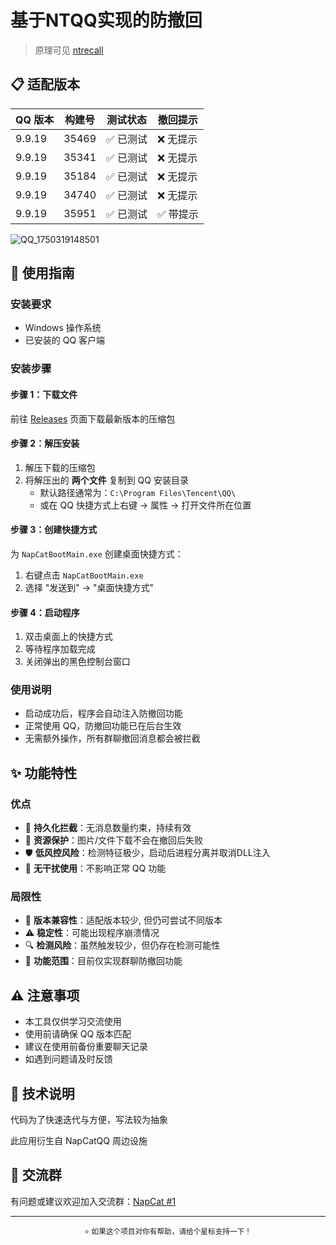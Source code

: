 # 基于NTQQ实现的防撤回

> 原理可见 [ntrecall](https://napneko.github.io/other/ntrecall)

## 📋 适配版本

| QQ 版本 | 构建号 | 测试状态 | 撤回提示 |
|---------|--------|----------|----------|
| 9.9.19 | 35469 | ✅ 已测试 | ❌ 无提示 |
| 9.9.19 | 35341 | ✅ 已测试 | ❌ 无提示 |
| 9.9.19 | 35184 | ✅ 已测试 | ❌ 无提示 |
| 9.9.19 | 34740 | ✅ 已测试 | ❌ 无提示 |
| 9.9.19 | 35951 | ✅ 已测试 | ✅ 带提示 |

![QQ_1750319148501](https://github.com/user-attachments/assets/aa9c1398-a193-4286-8704-51a7cbfb4566)

## 🚀 使用指南

### 安装要求
- Windows 操作系统
- 已安装的 QQ 客户端

### 安装步骤

#### 步骤 1：下载文件
前往 [Releases](../../releases) 页面下载最新版本的压缩包

#### 步骤 2：解压安装
1. 解压下载的压缩包
2. 将解压出的 **两个文件** 复制到 QQ 安装目录
   - 默认路径通常为：`C:\Program Files\Tencent\QQ\` 
   - 或在 QQ 快捷方式上右键 → 属性 → 打开文件所在位置

#### 步骤 3：创建快捷方式
为 `NapCatBootMain.exe` 创建桌面快捷方式：
1. 右键点击 `NapCatBootMain.exe`
2. 选择 "发送到" → "桌面快捷方式"

#### 步骤 4：启动程序
1. 双击桌面上的快捷方式
2. 等待程序加载完成
3. 关闭弹出的黑色控制台窗口

### 使用说明
- 启动成功后，程序会自动注入防撤回功能
- 正常使用 QQ，防撤回功能已在后台生效
- 无需额外操作，所有群聊撤回消息都会被拦截

## ✨ 功能特性

### 优点
- 🔄 **持久化拦截**：无消息数量约束，持续有效
- 📁 **资源保护**：图片/文件下载不会在撤回后失败  
- 🛡️ **低风控风险**：检测特征极少，启动后进程分离并取消DLL注入
- 🎯 **无干扰使用**：不影响正常 QQ 功能

### 局限性
- 🔧 **版本兼容性**：适配版本较少, 但仍可尝试不同版本
- ⚠️ **稳定性**：可能出现程序崩溃情况
- 🔍 **检测风险**：虽然触发较少，但仍存在检测可能性
- 👥 **功能范围**：目前仅实现群聊防撤回功能

## ⚠️ 注意事项

- 本工具仅供学习交流使用
- 使用前请确保 QQ 版本匹配
- 建议在使用前备份重要聊天记录
- 如遇到问题请及时反馈

## 💬 技术说明

代码为了快速迭代与方便，写法较为抽象

此应用衍生自 NapCatQQ 周边设施

## 🔗 交流群

有问题或建议欢迎加入交流群：[NapCat #1](https://qm.qq.com/q/bo2K5fcmjY)

---

<p align="center">
  <sub>⭐ 如果这个项目对你有帮助，请给个星标支持一下！</sub>
</p>

